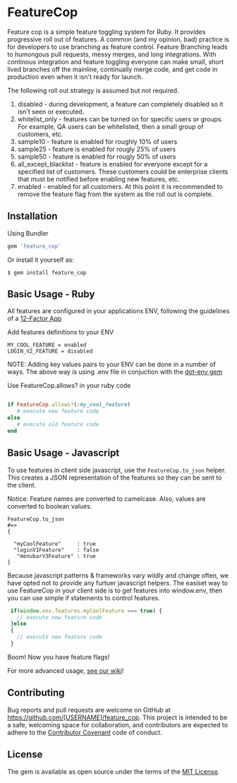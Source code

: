 # FeatureCop

Feature cop is a simple feature toggling system for Ruby. It provides progressive roll out of features. A common (and my opinion, bad) practice is for developers to use branching as feature control.  Feature Branching leads to humongous pull requests, messy merges, and long integrations.  With continous integration and feature toggling everyone can make small, short lived branches off the mainline, continually merge code, and get code in production even when it isn't ready for launch. 

The following roll out strategy is assumed but not required.

1. disabled - during development, a feature can completely disabled so it isn't seen or executed.
2. whitelist_only - features can be turned on for specific users or groups.  For example, QA users can be whitelisted, then a small group of customers, etc.
3. sample10 - feature is enabled for roughly 10% of users
4. sample25 - feature is enabled for rougly 25% of users
5. sample50 - feature is enabled for rougly 50% of users
6. all_except_blacklist - feature is enabled for everyone except for a specified list of customers.  These customers could be enterprise clients that must be notified before enabling new features, etc.
6. enabled - enabled for all customers.  At this point it is recommended to remove the feature flag from the system as the roll out is complete.


## Installation

Using Bundler

```ruby
gem 'feature_cop'

```
Or install it yourself as:

    $ gem install feature_cop


## Basic Usage - Ruby

All features are configured in your applications ENV, following the guidelines of a [12-Factor App](http://12factor.net/config)

Add features definitions to your ENV

```
MY_COOL_FEATURE = enabled
LOGIN_V2_FEATURE = disabled
```

NOTE:
Adding key values pairs to your ENV can be done in a number of ways. The above way is using .env file in conjuction with the [dot-env gem](https://github.com/bkeepers/dotenv)


Use FeatureCop.allows? in your ruby code

```ruby

if FeatureCop.allows?(:my_cool_feature)
   # execute new feature code
else
   # execute old feature code
end
```


## Basic Usage - Javascript

To use features in client side javascript, use  the ```FeatureCop.to_json``` helper.  This creates a JSON representation of the features so they can be sent to the client.  

Notice: Feature names are converted to camelcase.  Also, values are converted to boolean values.

```
FeatureCop.to_json
#=>
{

  "myCoolFeature"     : true
  "loginV1Feature"    : false
   "menubarV3Feature" : true
}

```

Because javascript patterns & frameworks vary wildly and change often, we have opted not to provide any furtuer javascript helpers.  The easiset way to use FeatureCop in your client side is to get features into window.env, then you can use simple if statements to control features.

```javascript
 if(window.env.features.myCoolFeature === true) {
   // execute new feature code
 }else
 {
   // execute new feature code
 }
```

Boom! Now you have feature flags!

For more advanced usage, [see our wiki](https://github.com/nuvi/feature_cop/wiki)!




## Contributing

Bug reports and pull requests are welcome on GitHub at https://github.com/[USERNAME]/feature_cop. This project is intended to be a safe, welcoming space for collaboration, and contributors are expected to adhere to the [Contributor Covenant](http://contributor-covenant.org) code of conduct.


## License

The gem is available as open source under the terms of the [MIT License](http://opensource.org/licenses/MIT).

